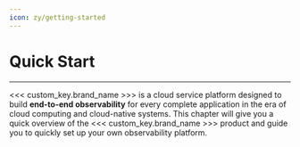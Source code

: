 ```yaml
---
icon: zy/getting-started
---
```


# Quick Start
---


<<< custom_key.brand_name >>> is a cloud service platform designed to build **end-to-end observability** for every complete application in the era of cloud computing and cloud-native systems. This chapter will give you a quick overview of the <<< custom_key.brand_name >>> product and guide you to quickly set up your own observability platform.


<!--

<br/>

<div class="grid cards" markdown>

-   :material-view-quilt:{ .lg .middle } __Product Overview__

    ---

    Includes [Product Overview](./product-introduction/index.md), [Glossary](./product-introduction/glossary.md), [Customer Value](./product-introduction/customer-value.md), and more.

    <br/>
    [**:octicons-arrow-right-24: More**](./product-introduction/index.md)


-   :material-compass:{ .lg .middle } __Feature Guide__

    ---

    Introduces more feature operation tips, such as [Explorer](./function-details/explorer-search.md), [Dashboard](../scene/dashboard/index.md), [Snapshot](./function-details/snapshot.md), and more.

    <br/>
    [**:octicons-arrow-right-24: More**](./function-details/explorer-search.md)


</div>

-->
